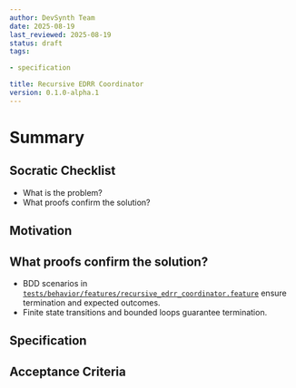 ```yaml
---
author: DevSynth Team
date: 2025-08-19
last_reviewed: 2025-08-19
status: draft
tags:

- specification

title: Recursive EDRR Coordinator
version: 0.1.0-alpha.1
---
```


<!--
Required metadata fields:
- author: document author
- date: creation date
- last_reviewed: last review date
- status: draft | review | published
- tags: search keywords
- title: short descriptive name
- version: specification version
-->

# Summary

## Socratic Checklist
- What is the problem?
- What proofs confirm the solution?

## Motivation

## What proofs confirm the solution?
- BDD scenarios in [`tests/behavior/features/recursive_edrr_coordinator.feature`](../../tests/behavior/features/recursive_edrr_coordinator.feature) ensure termination and expected outcomes.
- Finite state transitions and bounded loops guarantee termination.


## Specification

## Acceptance Criteria
